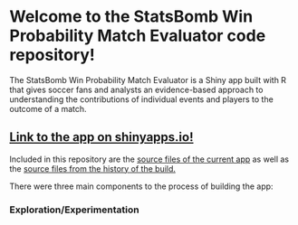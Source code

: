 # Welcome to the StatsBomb Win Probability Match Evaluator code repository!

The StatsBomb Win Probability Match Evaluator is a Shiny app built with R that gives soccer fans and analysts an evidence-based approach to understanding the contributions of individual events and players to the outcome of a match.

## [Link to the app on shinyapps.io!](https://janlmoffett.shinyapps.io/StatsBomb_WP_Match_Evaluator/)

Included in this repository are the [source files of the current app]() as well as the [source files from the history of the build.]()

There were three main components to the process of building the app:

### Exploration/Experimentation
